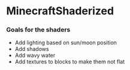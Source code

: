 # MinecraftShaderized

### Goals for the shaders

- Add lighting based on sun/moon position
- Add shadows
- Add wavy water
- Add textures to blocks to make them not flat
